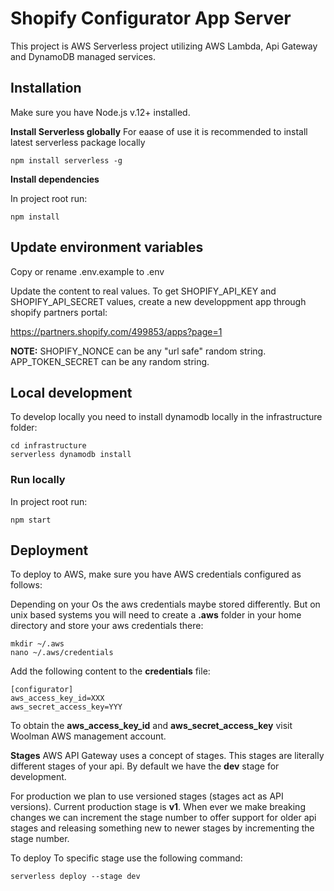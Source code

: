 # Shopify Configurator App Server
This project is AWS Serverless project utilizing AWS Lambda, Api Gateway and DynamoDB managed services.

## Installation

Make sure you have Node.js v.12+ installed.

**Install Serverless globally**
For eaase of use it is recommended to install latest serverless package locally
```
npm install serverless -g
```
**Install dependencies**

In project root run:
```
npm install
```

## Update environment variables
Copy or rename .env.example to .env

Update the content to real values.
To get SHOPIFY_API_KEY and SHOPIFY_API_SECRET values, create a new developpment app through shopify partners portal:

https://partners.shopify.com/499853/apps?page=1


**NOTE:** SHOPIFY_NONCE can be any "url safe" random string. APP_TOKEN_SECRET can be any random string.

## Local development
To develop locally you need to install dynamodb locally in the infrastructure folder:
```
cd infrastructure
serverless dynamodb install
```

### Run locally
In project root run:
```
npm start
```

## Deployment
To deploy to AWS, make sure you have AWS credentials configured as follows:

Depending on your Os the aws credentials maybe stored differently. But on unix based systems you will need to create a **.aws** folder in your home directory and store your aws credentials there:

```
mkdir ~/.aws
nano ~/.aws/credentials
```

Add the following content to the **credentials** file:

```
[configurator]
aws_access_key_id=XXX
aws_secret_access_key=YYY
```

To obtain the **aws_access_key_id** and **aws_secret_access_key** visit Woolman AWS management account.

**Stages**
AWS API Gateway uses a concept of stages. This stages are literally different stages of your api. By default we have the **dev** stage for development.

For production we plan to use versioned stages (stages act as API versions). Current production stage is **v1**. When ever we make breaking changes we can increment the stage number to offer support for older api stages and releasing something new to newer stages by incrementing the stage number.

To deploy To specific stage use the following command:

```
serverless deploy --stage dev
```


